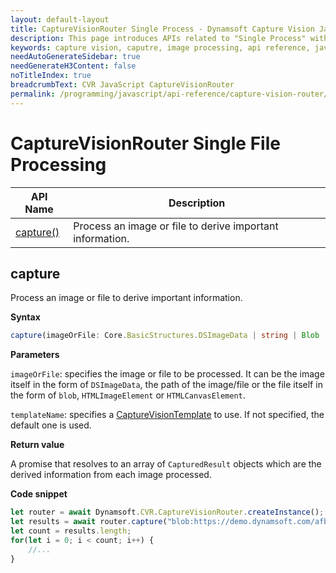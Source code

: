```yaml
---
layout: default-layout
title: CaptureVisionRouter Single Process - Dynamsoft Capture Vision JavaScript Edition API
description: This page introduces APIs related to "Single Process" with Dynamsoft Capture Vision JavaScript Edition.
keywords: capture vision, caputre, image processing, api reference, javascript, js
needAutoGenerateSidebar: true
needGenerateH3Content: false
noTitleIndex: true
breadcrumbText: CVR JavaScript CaptureVisionRouter
permalink: /programming/javascript/api-reference/capture-vision-router/single-file-processing-v2.0.10.html
---
```


# CaptureVisionRouter Single File Processing

| API Name              | Description                                               |
| --------------------- | --------------------------------------------------------- |
| [capture()](#capture) | Process an image or file to derive important information. |

## capture

Process an image or file to derive important information.

**Syntax**

```typescript
capture(imageOrFile: Core.BasicStructures.DSImageData | string | Blob | HTMLImageElement | HTMLCanvasElement, templateName?: string): Promise<Array<Core.BasicStructures.CapturedResult>>;
```

**Parameters**

`imageOrFile`: specifies the image or file to be processed. It can be the image itself in the form of `DSImageData`, the path of the image/file or the file itself in the form of `blob`, `HTMLImageElement` or `HTMLCanvasElement`.

`templateName`: specifies a [CaptureVisionTemplate]({{site.parameterFile}}capture-vision-template.html) to use. If not specified, the default one is used.

**Return value**

A promise that resolves to an array of `CapturedResult` objects which are the derived information from each image processed.

**Code snippet**

```javascript
let router = await Dynamsoft.CVR.CaptureVisionRouter.createInstance();
let results = await router.capture("blob:https://demo.dynamsoft.com/afb84bd2-e8cb-4b96-92b6-36dc89783692", "detect-document-boundaries");
let count = results.length;
for(let i = 0; i < count; i++) {
    //...
}
```